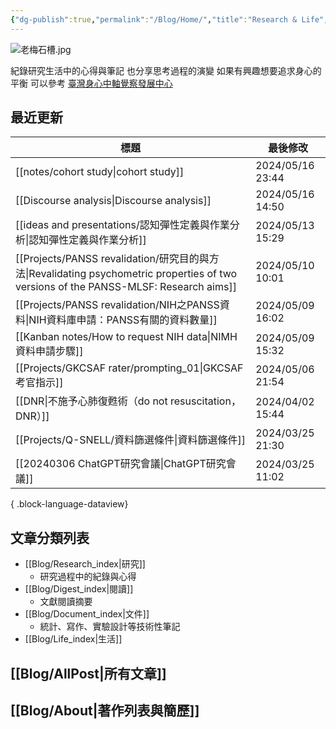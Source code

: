 ```yaml
---
{"dg-publish":true,"permalink":"/Blog/Home/","title":"Research & Life","contentClasses":"cards","tags":["blog","gardenEntry"],"created":"2023-02-16T00:00:00.000Z","updated":"2024-04-11T16:22"}
---
```



![老梅石槽.jpg](/img/user/Blog/images/%E8%80%81%E6%A2%85%E7%9F%B3%E6%A7%BD.jpg)

紀錄研究生活中的心得與筆記
也分享思考過程的演變
如果有興趣想要追求身心的平衡
可以參考 [臺灣身心中軸覺察發展中心](https://bmaa.tw)

## 最近更新

| 標題                                                                                                                                | 最後修改              |
| --------------------------------------------------------------------------------------------------------------------------------- | ----------------- |
| [[notes/cohort study\|cohort study]]                                                                                           | 2024/05/16  23:44 |
| [[Discourse analysis\|Discourse analysis]]                                                                                     | 2024/05/16  14:50 |
| [[ideas and presentations/認知彈性定義與作業分析\|認知彈性定義與作業分析]]                                                                           | 2024/05/13  15:29 |
| [[Projects/PANSS revalidation/研究目的與方法\|Revalidating psychometric properties of two versions of the PANSS-MLSF: Research aims]] | 2024/05/10  10:01 |
| [[Projects/PANSS revalidation/NIH之PANSS資料\|NIH資料庫申請：PANSS有關的資料數量]]                                                             | 2024/05/09  16:02 |
| [[Kanban notes/How to request NIH data\|NIMH資料申請步驟]]                                                                           | 2024/05/09  15:32 |
| [[Projects/GKCSAF rater/prompting_01\|GKCSAF考官指示]]                                                                             | 2024/05/06  21:54 |
| [[DNR\|不施予心肺復甦術（do not resuscitation，DNR）]]                                                                                    | 2024/04/02  15:44 |
| [[Projects/Q-SNELL/資料篩選條件\|資料篩選條件]]                                                                                            | 2024/03/25  21:30 |
| [[20240306 ChatGPT研究會議\|ChatGPT研究會議]]                                                                                          | 2024/03/25  11:02 |

{ .block-language-dataview}

## 文章分類列表

- [[Blog/Research_index\|研究]]
    - 研究過程中的紀錄與心得
- [[Blog/Digest_index\|閱讀]]
    - 文獻閱讀摘要
- [[Blog/Document_index\|文件]]
    - 統計、寫作、實驗設計等技術性筆記
- [[Blog/Life_index\|生活]]

## [[Blog/AllPost\|所有文章]]

## [[Blog/About\|著作列表與簡歷]]
